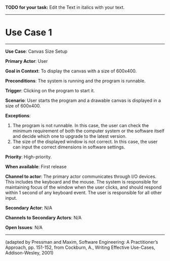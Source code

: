 **TODO for your task:** Edit the Text in italics with your text.

<hr>

# Use Case 1

<hr>

**Use Case**: Canvas Size Setup

**Primary Actor**: User

**Goal in Context**: To display the canvas with a size of 600x400.

**Preconditions**: The system is running and the program is runnable.

**Trigger**: Clicking on the program to start it.
  
**Scenario**: User starts the program and a drawable canvas is displayed in a size of 600x400.
 
**Exceptions**:  
1. The program is not runnable. In this case, the user can check the minimum requirement of both the computer system or the software itself and decide which one to upgrade to the latest version.
2. The size of the displayed window is not correct. In this case, the user can input the correct dimensions in software settings.

**Priority**: High-priority.

**When available**: First release

**Channel to actor**: The primary actor communicates through I/O devices. This includes the keyboard and the mouse. The system is responsible for maintaining focus of the window when the user clicks, and should respond within 1 second of any keyboard event. The user is responsible for all other input.

**Secondary Actor**: N/A

**Channels to Secondary Actors**: N/A

**Open Issues**: N/A

<hr>



(adapted by Pressman and Maxim, Software Engineering: A Practitioner’s Approach, pp. 151-152, from Cockburn,
A., Writing Effective Use-Cases, Addison-Wesley, 2001)
